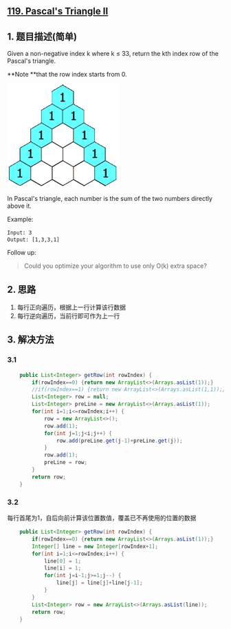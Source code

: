 ## [119. Pascal's Triangle II](https://leetcode-cn.com/problems/pascals-triangle-ii/)

## 1. 题目描述\(简单\)

Given a non-negative index k where k ≤ 33, return the kth index row of the Pascal's triangle.

**Note **that the row index starts from 0.

![](/assets/101-200/119-problem-1.png)

In Pascal's triangle, each number is the sum of the two numbers directly above it.

Example:

```
Input: 3
Output: [1,3,3,1]
```

Follow up:

> Could you optimize your algorithm to use only O\(k\) extra space?

## 2. 思路

1. 每行正向遍历，根据上一行计算该行数据
2. 每行逆向遍历，当前行即可作为上一行

## 3. 解决方法

### 3.1


```java
    public List<Integer> getRow(int rowIndex) {
    	if(rowIndex==0) {return new ArrayList<>(Arrays.asList(1));}
    	//if(rowIndex==1) {return new ArrayList<>(Arrays.asList(1,1));}
    	List<Integer> row = null;
        List<Integer> preLine = new ArrayList<>(Arrays.asList(1));
        for(int i=1;i<=rowIndex;i++) {
        	row = new ArrayList<>();
        	row.add(1);
        	for(int j=1;j<i;j++) {
        		row.add(preLine.get(j-1)+preLine.get(j));
        	}
        	row.add(1);
        	preLine = row;
        }
        return row;
    }
```


### 3.2

每行首尾为1，自后向前计算该位置数值，覆盖已不再使用的位置的数据

```java
    public List<Integer> getRow(int rowIndex) {
    	if(rowIndex==0) {return new ArrayList<>(Arrays.asList(1));}
    	Integer[] line = new Integer[rowIndex+1];
        for(int i=1;i<=rowIndex;i++) {
        	line[0] = 1;
        	line[i] = 1;
        	for(int j=i-1;j>=1;j--) {
        		line[j] = line[j]+line[j-1];
        	}
        }
        List<Integer> row = new ArrayList<>(Arrays.asList(line));
        return row;
    }
```




